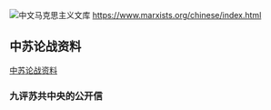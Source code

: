 

![中文马克思主义文库](https://www.marxists.org/chinese/images/title.PNG)
https://www.marxists.org/chinese/index.html


## 中苏论战资料
[中苏论战资料](https://www.marxists.org/chinese/reference-books/sino-soviet-debate/index.htm)

### 九评苏共中央的公开信
